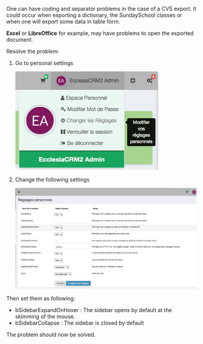 One can have coding and separator problems in the case of a CVS export. It could occur when exporting a dictionary, the SundaySchool classes or when one will export some data in table form.

**Excel** or **LibreOffice** for example, may have problems to open the exported document.

Resolve the problem:

1. Go to personal settings

	![Screenshot](../../../img/person/user1.png)

2. Change the following settings

    ![Screenshot](../../../img/person/user2.png)

Then set them as following:

* bSidebarExpandOnHover : The sidebar opens by default at the skimming of the mouse.
* bSidebarCollapse : The sidebar is closed by default


The problem should now be solved.

